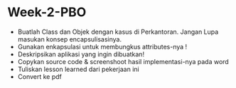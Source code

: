 # Week-2-PBO
- Buatlah Class dan Objek dengan kasus di Perkantoran. Jangan Lupa masukan konsep encapsulisasinya.
- Gunakan enkapsulasi untuk membungkus attributes-nya !
- Deskripsikan aplikasi yang ingin dibuatkan!
- Copykan source code & screenshoot hasil   implementasi-nya pada word
- Tuliskan lesson learned dari pekerjaan ini
- Convert ke pdf
